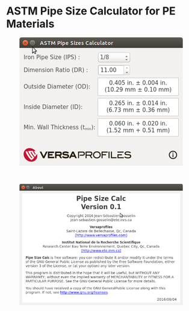 # ASTM  Pipe Size Calculator for PE Materials

<p align="center">
  <img width=434 title="Preview in Ubuntu 14.04" src="https://github.com/jnsebgosselin/Pipe-Size-Calc/blob/master/screenshot1.png">
</p>
<br>
<p align="center">
  <img width=434 title="Preview in Ubuntu 14.04" src="https://github.com/jnsebgosselin/Pipe-Size-Calc/blob/master/screenshot2.png">
</p>
